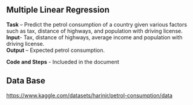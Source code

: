 ## Multiple Linear Regression ##
**Task** – Predict the petrol consumption of a country given various factors such as tax, distance of highways, and population with driving license.<br>
**Input**- Tax, distance of highways, average income and population with driving license. <br>
**Output** – Expected petrol consumption.  <br>

**Code and Steps** - Inclueded in the document

## Data Base ##
https://www.kaggle.com/datasets/harinir/petrol-consumption/data

